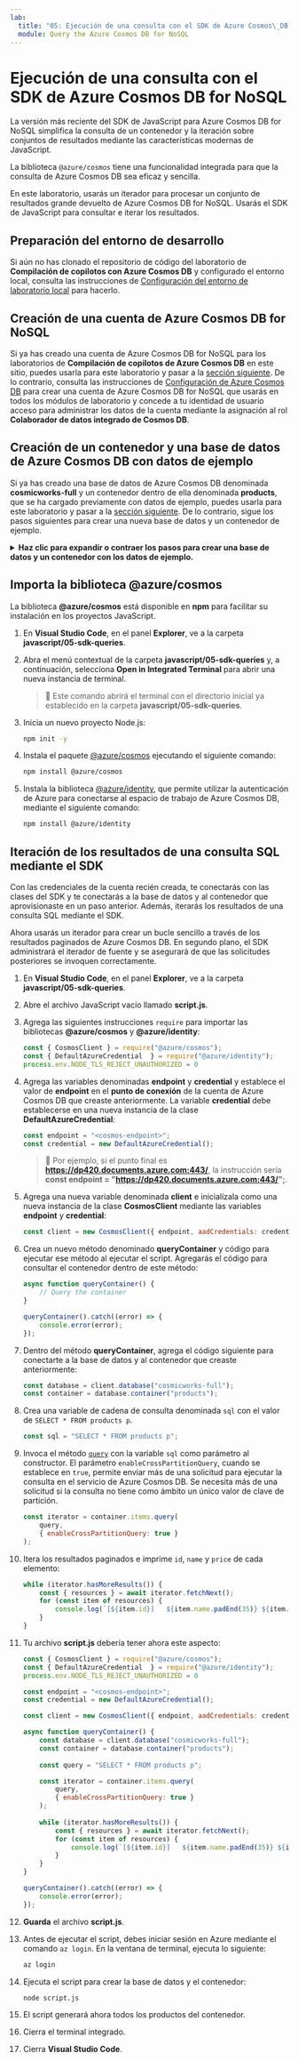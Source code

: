 ```yaml
---
lab:
  title: "05: Ejecución de una consulta con el SDK de Azure Cosmos\_DB for NoSQL"
  module: Query the Azure Cosmos DB for NoSQL
---
```


# Ejecución de una consulta con el SDK de Azure Cosmos DB for NoSQL

La versión más reciente del SDK de JavaScript para Azure Cosmos DB for NoSQL simplifica la consulta de un contenedor y la iteración sobre conjuntos de resultados mediante las características modernas de JavaScript.

La biblioteca `@azure/cosmos` tiene una funcionalidad integrada para que la consulta de Azure Cosmos DB sea eficaz y sencilla.

En este laboratorio, usarás un iterador para procesar un conjunto de resultados grande devuelto de Azure Cosmos DB for NoSQL. Usarás el SDK de JavaScript para consultar e iterar los resultados.

## Preparación del entorno de desarrollo

Si aún no has clonado el repositorio de código del laboratorio de **Compilación de copilotos con Azure Cosmos DB** y configurado el entorno local, consulta las instrucciones de [Configuración del entorno de laboratorio local](00-setup-lab-environment.md) para hacerlo.

## Creación de una cuenta de Azure Cosmos DB for NoSQL

Si ya has creado una cuenta de Azure Cosmos DB for NoSQL para los laboratorios de **Compilación de copilotos de Azure Cosmos DB** en este sitio, puedes usarla para este laboratorio y pasar a la [sección siguiente](#create-azure-cosmos-db-database-and-container-with-sample-data). De lo contrario, consulta las instrucciones de [Configuración de Azure Cosmos DB](../../common/instructions/00-setup-cosmos-db.md) para crear una cuenta de Azure Cosmos DB for NoSQL que usarás en todos los módulos de laboratorio y concede a tu identidad de usuario acceso para administrar los datos de la cuenta mediante la asignación al rol **Colaborador de datos integrado de Cosmos DB**.

## Creación de un contenedor y una base de datos de Azure Cosmos DB con datos de ejemplo

Si ya has creado una base de datos de Azure Cosmos DB denominada **cosmicworks-full** y un contenedor dentro de ella denominada **products**, que se ha cargado previamente con datos de ejemplo, puedes usarla para este laboratorio y pasar a la [sección siguiente](#import-the-azurecosmos-library). De lo contrario, sigue los pasos siguientes para crear una nueva base de datos y un contenedor de ejemplo.

<details markdown=1>
<summary markdown="span"><strong>Haz clic para expandir o contraer los pasos para crear una base de datos y un contenedor con los datos de ejemplo.</strong></summary>

1. En el recurso de cuenta de **Azure Cosmos DB** recién creado, ve al panel **Data Explorer**.

1. En **Data Explorer**, selecciona **Iniciar inicio rápido** en la página principal.

1. En la ventana **Nuevo contenedor**, escribe los siguientes valores:

    - **Id. de base de datos**: `cosmicworks-full`
    - **Id. de contenedor**: `products`
    - **Clave de partición**: `/categoryId`
    - **Almacén analítico**: `Off`

1. Selecciona **Aceptar** para crear el contenedor nuevo. Este proceso tardará uno o dos minutos mientras crea los recursos y carga previamente el contenedor con datos de producto de ejemplo.

1. Mantén abierta la pestaña del explorador, ya que volveremos a ella más adelante.

1. Vuelve a **Visual Studio Code**.

</details>

## Importa la biblioteca @azure/cosmos

La biblioteca **@azure/cosmos** está disponible en **npm** para facilitar su instalación en los proyectos JavaScript.

1. En **Visual Studio Code**, en el panel **Explorer**, ve a la carpeta **javascript/05-sdk-queries**.

1. Abra el menú contextual de la carpeta **javascript/05-sdk-queries** y, a continuación, selecciona **Open in Integrated Terminal** para abrir una nueva instancia de terminal.

    > &#128221; Este comando abrirá el terminal con el directorio inicial ya establecido en la carpeta **javascript/05-sdk-queries**.

1. Inicia un nuevo proyecto Node.js:

    ```bash
    npm init -y
    ```

1. Instala el paquete [@azure/cosmos][npmjs.com/package/@azure/cosmos] ejecutando el siguiente comando:

    ```bash
    npm install @azure/cosmos
    ```

1. Instala la biblioteca [@azure/identity][npmjs.com/package/@azure/identity], que permite utilizar la autenticación de Azure para conectarse al espacio de trabajo de Azure Cosmos DB, mediante el siguiente comando:

    ```bash
    npm install @azure/identity
    ```

## Iteración de los resultados de una consulta SQL mediante el SDK

Con las credenciales de la cuenta recién creada, te conectarás con las clases del SDK y te conectarás a la base de datos y al contenedor que aprovisionaste en un paso anterior. Además, iterarás los resultados de una consulta SQL mediante el SDK.

Ahora usarás un iterador para crear un bucle sencillo a través de los resultados paginados de Azure Cosmos DB. En segundo plano, el SDK administrará el iterador de fuente y se asegurará de que las solicitudes posteriores se invoquen correctamente.

1. En **Visual Studio Code**, en el panel **Explorer**, ve a la carpeta **javascript/05-sdk-queries**.

1. Abre el archivo JavaScript vacío llamado **script.js**.

1. Agrega las siguientes instrucciones `require` para importar las bibliotecas **@azure/cosmos** y **@azure/identity**:

    ```javascript
    const { CosmosClient } = require("@azure/cosmos");
    const { DefaultAzureCredential  } = require("@azure/identity");
    process.env.NODE_TLS_REJECT_UNAUTHORIZED = 0
    ```

1. Agrega las variables denominadas **endpoint** y **credential** y establece el valor de **endpoint** en el **punto de conexión** de la cuenta de Azure Cosmos DB que creaste anteriormente. La variable **credential** debe establecerse en una nueva instancia de la clase **DefaultAzureCredential**:

    ```javascript
    const endpoint = "<cosmos-endpoint>";
    const credential = new DefaultAzureCredential();
    ```

    > &#128221; Por ejemplo, si el punto final es **https://dp420.documents.azure.com:443/**, la instrucción sería **const endpoint = "https://dp420.documents.azure.com:443/";**.

1. Agrega una nueva variable denominada **client** e inicialízala como una nueva instancia de la clase **CosmosClient** mediante las variables **endpoint** y **credential**:

    ```javascript
    const client = new CosmosClient({ endpoint, aadCredentials: credential });
    ```

1. Crea un nuevo método denominado **queryContainer** y código para ejecutar ese método al ejecutar el script. Agregarás el código para consultar el contenedor dentro de este método:

    ```javascript
    async function queryContainer() {
        // Query the container
    }

    queryContainer().catch((error) => {
        console.error(error);
    });
    ```

1. Dentro del método **queryContainer**, agrega el código siguiente para conectarte a la base de datos y al contenedor que creaste anteriormente:

    ```javascript
    const database = client.database("cosmicworks-full");
    const container = database.container("products");
    ```

1. Crea una variable de cadena de consulta denominada `sql` con el valor de `SELECT * FROM products p`.

    ```javascript
    const sql = "SELECT * FROM products p";
    ```

1. Invoca el método [`query`](https://learn.microsoft.com/javascript/api/%40azure/cosmos/items?view=azure-node-latest#@azure-cosmos-items-query-1) con la variable `sql` como parámetro al constructor. El parámetro `enableCrossPartitionQuery`, cuando se establece en `true`, permite enviar más de una solicitud para ejecutar la consulta en el servicio de Azure Cosmos DB. Se necesita más de una solicitud si la consulta no tiene como ámbito un único valor de clave de partición.

    ```javascript
    const iterator = container.items.query(
        query,
        { enableCrossPartitionQuery: true }
    );
    ```

1. Itera los resultados paginados e imprime `id`, `name` y `price` de cada elemento:

    ```javascript
    while (iterator.hasMoreResults()) {
        const { resources } = await iterator.fetchNext();
        for (const item of resources) {
            console.log(`[${item.id}]   ${item.name.padEnd(35)} ${item.price.toFixed(2)}`);
        }
    }
    ```

1. Tu archivo **script.js** debería tener ahora este aspecto:

    ```javascript
    const { CosmosClient } = require("@azure/cosmos");
    const { DefaultAzureCredential  } = require("@azure/identity");
    process.env.NODE_TLS_REJECT_UNAUTHORIZED = 0

    const endpoint = "<cosmos-endpoint>";
    const credential = new DefaultAzureCredential();

    const client = new CosmosClient({ endpoint, aadCredentials: credential });

    async function queryContainer() {
        const database = client.database("cosmicworks-full");
        const container = database.container("products");
        
        const query = "SELECT * FROM products p";
    
        const iterator = container.items.query(
            query,
            { enableCrossPartitionQuery: true }
        );
        
        while (iterator.hasMoreResults()) {
            const { resources } = await iterator.fetchNext();
            for (const item of resources) {
                console.log(`[${item.id}]   ${item.name.padEnd(35)} ${item.price.toFixed(2)}`);
            }
        }
    }
    
    queryContainer().catch((error) => {
        console.error(error);
    });
    ```

1. **Guarda** el archivo **script.js**.

1. Antes de ejecutar el script, debes iniciar sesión en Azure mediante el comando `az login`. En la ventana de terminal, ejecuta lo siguiente:

    ```bash
    az login
    ```

1. Ejecuta el script para crear la base de datos y el contenedor:

    ```bash
    node script.js
    ```

1. El script generará ahora todos los productos del contenedor.

1. Cierra el terminal integrado.

1. Cierra **Visual Studio Code**.

[code.visualstudio.com/docs/getstarted]: https://code.visualstudio.com/docs/getstarted/tips-and-tricks
[npmjs.com/package/@azure/cosmos]: https://www.npmjs.com/package/@azure/cosmos
[npmjs.com/package/@azure/identity]: https://www.npmjs.com/package/@azure/identity

